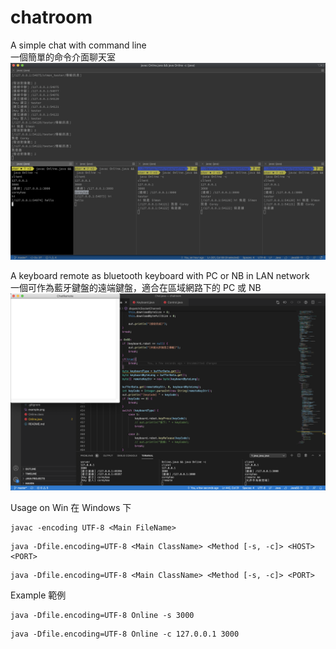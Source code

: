 # chatroom
A simple chat with command line\
一個簡單的命令介面聊天室
![image](https://raw.githubusercontent.com/coreyhao0313/chatroom/master/example.png)

A keyboard remote as bluetooth keyboard with PC or NB in LAN network\
一個可作為藍牙鍵盤的遠端鍵盤，適合在區域網路下的 PC 或 NB
![image](https://raw.githubusercontent.com/coreyhao0313/chatroom/master/example_remote.png)


Usage on Win
在 Windows 下
```
javac -encoding UTF-8 <Main FileName>
```
```
java -Dfile.encoding=UTF-8 <Main ClassName> <Method [-s, -c]> <HOST> <PORT>
```
```
java -Dfile.encoding=UTF-8 <Main ClassName> <Method [-s, -c]> <PORT>
```

Example
範例
```
java -Dfile.encoding=UTF-8 Online -s 3000
```
```
java -Dfile.encoding=UTF-8 Online -c 127.0.0.1 3000
```